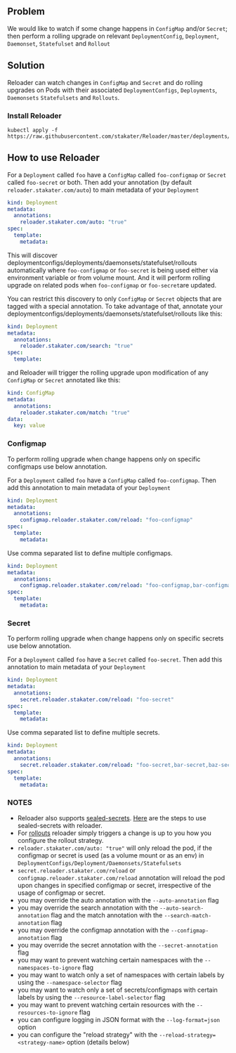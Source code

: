 
## Problem

We would like to watch if some change happens in  `ConfigMap`  and/or  `Secret`; then perform a rolling upgrade on relevant  `DeploymentConfig`,  `Deployment`,  `Daemonset`,  `Statefulset`  and  `Rollout`

## [](https://github.com/stakater/Reloader#solution)Solution

Reloader can watch changes in  `ConfigMap`  and  `Secret`  and do rolling upgrades on Pods with their associated  `DeploymentConfigs`,  `Deployments`,  `Daemonsets`  `Statefulsets`  and  `Rollouts`.

### Install Reloader
```
kubectl apply -f https://raw.githubusercontent.com/stakater/Reloader/master/deployments/kubernetes/reloader.yaml
```

## How to use Reloader

For a  `Deployment`  called  `foo`  have a  `ConfigMap`  called  `foo-configmap`  or  `Secret`  called  `foo-secret`  or both. Then add your annotation (by default  `reloader.stakater.com/auto`) to main metadata of your  `Deployment`
```yaml
kind: Deployment
metadata:
  annotations:
    reloader.stakater.com/auto: "true"
spec:
  template:
    metadata:
```
This will discover deploymentconfigs/deployments/daemonsets/statefulset/rollouts automatically where  `foo-configmap`  or  `foo-secret`  is being used either via environment variable or from volume mount. And it will perform rolling upgrade on related pods when  `foo-configmap`  or  `foo-secret`are updated.

You can restrict this discovery to only  `ConfigMap`  or  `Secret`  objects that are tagged with a special annotation. To take advantage of that, annotate your deploymentconfigs/deployments/daemonsets/statefulset/rollouts like this:
```yaml
kind: Deployment
metadata:
  annotations:
    reloader.stakater.com/search: "true"
spec:
  template:
```
and Reloader will trigger the rolling upgrade upon modification of any  `ConfigMap`  or  `Secret`  annotated like this:
```yaml
kind: ConfigMap
metadata:
  annotations:
    reloader.stakater.com/match: "true"
data:
  key: value
```

### Configmap

To perform rolling upgrade when change happens only on specific configmaps use below annotation.

For a  `Deployment`  called  `foo`  have a  `ConfigMap`  called  `foo-configmap`. Then add this annotation to main metadata of your  `Deployment`
```yaml
kind: Deployment
metadata:
  annotations:
    configmap.reloader.stakater.com/reload: "foo-configmap"
spec:
  template:
    metadata:
```
Use comma separated list to define multiple configmaps.
```yaml
kind: Deployment
metadata:
  annotations:
    configmap.reloader.stakater.com/reload: "foo-configmap,bar-configmap,baz-configmap"
spec:
  template: 
    metadata:
```
### [](https://github.com/stakater/Reloader#secret)Secret

To perform rolling upgrade when change happens only on specific secrets use below annotation.

For a  `Deployment`  called  `foo`  have a  `Secret`  called  `foo-secret`. Then add this annotation to main metadata of your  `Deployment`
```yaml
kind: Deployment
metadata:
  annotations:
    secret.reloader.stakater.com/reload: "foo-secret"
spec:
  template: 
    metadata:
```
Use comma separated list to define multiple secrets.
```yaml
kind: Deployment
metadata:
  annotations:
    secret.reloader.stakater.com/reload: "foo-secret,bar-secret,baz-secret"
spec:
  template: 
    metadata:
```


### NOTES

-   Reloader also supports  [sealed-secrets](https://github.com/bitnami-labs/sealed-secrets).  [Here](https://github.com/stakater/Reloader/blob/master/docs/Reloader-with-Sealed-Secrets.md)  are the steps to use sealed-secrets with reloader.
-   For  [rollouts](https://github.com/argoproj/argo-rollouts/)  reloader simply triggers a change is up to you how you configure the rollout strategy.
-   `reloader.stakater.com/auto: "true"`  will only reload the pod, if the configmap or secret is used (as a volume mount or as an env) in  `DeploymentConfigs/Deployment/Daemonsets/Statefulsets`
-   `secret.reloader.stakater.com/reload`  or  `configmap.reloader.stakater.com/reload`  annotation will reload the pod upon changes in specified configmap or secret, irrespective of the usage of configmap or secret.
-   you may override the auto annotation with the  `--auto-annotation`  flag
-   you may override the search annotation with the  `--auto-search-annotation`  flag and the match annotation with the  `--search-match-annotation`  flag
-   you may override the configmap annotation with the  `--configmap-annotation`  flag
-   you may override the secret annotation with the  `--secret-annotation`  flag
-   you may want to prevent watching certain namespaces with the  `--namespaces-to-ignore`  flag
-   you may want to watch only a set of namespaces with certain labels by using the  `--namespace-selector`  flag
-   you may want to watch only a set of secrets/configmaps with certain labels by using the  `--resource-label-selector`  flag
-   you may want to prevent watching certain resources with the  `--resources-to-ignore`  flag
-   you can configure logging in JSON format with the  `--log-format=json`  option
-   you can configure the "reload strategy" with the  `--reload-strategy=<strategy-name>`  option (details below)
